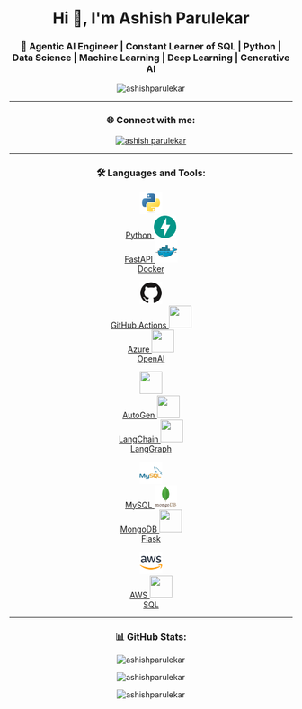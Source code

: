 <h1 align="center">Hi 👋, I'm Ashish Parulekar</h1>
<h3 align="center">🚀 Agentic AI Engineer | Constant Learner of SQL | Python | Data Science | Machine Learning | Deep Learning | Generative AI</h3>

<p align="center"> 
  <img src="https://komarev.com/ghpvc/?username=ashishparulekar&label=Profile%20views&color=0e75b6&style=flat" alt="ashishparulekar" /> 
</p>

---

<h3 align="center">🌐 Connect with me:</h3>
<p align="center">
  <a href="https://linkedin.com/in/ashish parulekar" target="blank">
    <img align="center" src="https://raw.githubusercontent.com/rahuldkjain/github-profile-readme-generator/master/src/images/icons/Social/linked-in-alt.svg" alt="ashish parulekar" height="30" width="40" />
  </a>
</p>

---

<h3 align="center">🛠️ Languages and Tools:</h3>

<p align="center">
  <a href="https://www.python.org/" target="_blank" rel="noreferrer">
    <img src="https://raw.githubusercontent.com/devicons/devicon/master/icons/python/python-original.svg" width="40" height="40"/><br>Python
  </a>
  <a href="https://fastapi.tiangolo.com/" target="_blank" rel="noreferrer">
    <img src="https://raw.githubusercontent.com/devicons/devicon/master/icons/fastapi/fastapi-original.svg" width="40" height="40"/><br>FastAPI
  </a>
  <a href="https://www.docker.com/" target="_blank" rel="noreferrer">
    <img src="https://raw.githubusercontent.com/devicons/devicon/master/icons/docker/docker-original.svg" width="40" height="40"/><br>Docker
  </a>
</p>

<p align="center">
  <a href="https://github.com/features/actions" target="_blank" rel="noreferrer">
    <img src="https://raw.githubusercontent.com/devicons/devicon/master/icons/github/github-original.svg" width="40" height="40"/><br>GitHub Actions
  </a>
  <a href="https://azure.microsoft.com/" target="_blank" rel="noreferrer">
    <img src="https://www.vectorlogo.zone/logos/microsoft_azure/microsoft_azure-icon.svg" width="40" height="40"/><br>Azure
  </a>
  <a href="https://openai.com/" target="_blank" rel="noreferrer">
    <img src="https://seeklogo.com/images/O/open-ai-logo-8B9BFEDC26-seeklogo.com.png" width="40" height="40"/><br>OpenAI
  </a>
</p>

<p align="center">
  <a href="https://github.com/microsoft/autogen" target="_blank" rel="noreferrer">
    <img src="https://avatars.githubusercontent.com/u/6154722?s=200&v=4" width="40" height="40"/><br>AutoGen
  </a>
  <a href="https://www.langchain.com/" target="_blank" rel="noreferrer">
    <img src="https://raw.githubusercontent.com/hwchase17/langchain/master/docs/static/img/favicon.ico" width="40" height="40"/><br>LangChain
  </a>
  <a href="https://www.langraph.dev/" target="_blank" rel="noreferrer">
    <img src="https://brandlogos.net/svg/langgraph-logo-svg-107711.svg" width="40" height="40"/><br>LangGraph
  </a>
</p>

<p align="center">
  <a href="https://www.mysql.com/" target="_blank" rel="noreferrer">
    <img src="https://raw.githubusercontent.com/devicons/devicon/master/icons/mysql/mysql-original-wordmark.svg" width="40" height="40"/><br>MySQL
  </a>
  <a href="https://www.mongodb.com/" target="_blank" rel="noreferrer">
    <img src="https://raw.githubusercontent.com/devicons/devicon/master/icons/mongodb/mongodb-original-wordmark.svg" width="40" height="40"/><br>MongoDB
  </a>
  <a href="https://flask.palletsprojects.com/" target="_blank" rel="noreferrer">
    <img src="https://www.vectorlogo.zone/logos/pocoo_flask/pocoo_flask-icon.svg" width="40" height="40"/><br>Flask
  </a>
</p>

<p align="center">
  <a href="https://aws.amazon.com/" target="_blank" rel="noreferrer">
    <img src="https://raw.githubusercontent.com/devicons/devicon/master/icons/amazonwebservices/amazonwebservices-original-wordmark.svg" width="40" height="40"/><br>AWS
  </a>
  <a href="https://www.w3schools.com/sql/" target="_blank" rel="noreferrer">
    <img src="https://img.icons8.com/ios-filled/50/000000/sql.png" width="40" height="40"/><br>SQL
  </a>
</p>

---

<h3 align="center">📊 GitHub Stats:</h3>

<p align="center">
  <img src="https://github-readme-stats.vercel.app/api/top-langs?username=ashishparulekar&show_icons=true&locale=en&layout=compact" alt="ashishparulekar" />
</p>

<p align="center">
  <img src="https://github-readme-stats.vercel.app/api?username=ashishparulekar&show_icons=true&locale=en" alt="ashishparulekar" />
</p>

<p align="center">
  <img src="https://github-readme-streak-stats.herokuapp.com/?user=ashishparulekar&" alt="ashishparulekar" />
</p>
